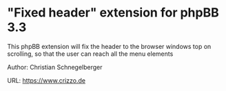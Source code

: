 "Fixed header" extension for phpBB 3.3
======
This phpBB extension will fix the header to the browser windows top on scrolling, so that the user can reach all the menu elements

Author: Christian Schnegelberger

URL: https://www.crizzo.de
